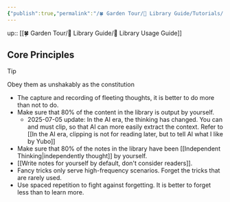 ```yaml
---
{"publish":true,"permalink":"/🍀 Garden Tour/🧰 Library Guide/Tutorials/Core principles to follow when using this library.md","title":"Core principles to follow when using this library","created":"2022-08-16","modified":"2025-07-05","published":"2025-07-09T09:45:32.036+08:00","tags":["todo/continuous-iteration"],"cssclasses":""}
---
```



up:: [[🍀 Garden Tour/🧰 Library Guide/🧰 Library Usage Guide]]

## Core Principles

>[!TIP]
> Obey them as unshakably as the constitution

- The capture and recording of fleeting thoughts, it is better to do more than not to do.
- Make sure that 80% of the content in the library is output by yourself.
	- 2025-07-05 update: In the AI era, the thinking has changed. You can and must clip, so that AI can more easily extract the context. Refer to [[In the AI era, clipping is not for reading later, but to tell AI what I like by Yubo]]
- Make sure that 80% of the notes in the library have been [[Independent Thinking\|independently thought]] by yourself.
- [[Write notes for yourself by default, don't consider readers]].
- Fancy tricks only serve high-frequency scenarios. Forget the tricks that are rarely used.
- Use spaced repetition to fight against forgetting. It is better to forget less than to learn more. 